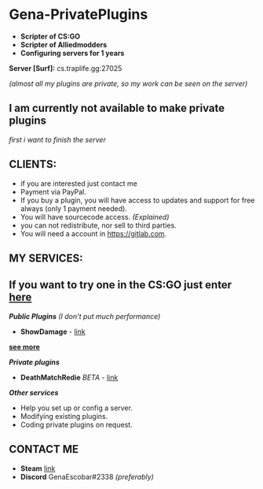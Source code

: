 # Gena-PrivatePlugins
* **Scripter of CS:GO**
* **Scripter of Alliedmodders**
* **Configuring servers for 1 years**

**Server [Surf]:** cs.traplife.gg:27025

*(almost all my plugins are private, so my work can be seen on the server)*


## I am currently not available to make private plugins
*first i want to finish the server*

## CLIENTS:
* if you are interested just contact me
* Payment via PayPal.
* If you buy a plugin, you will have access to updates and support for free always (only 1 payment needed).
* You will have sourcecode access. *(Explained)*
* you can not redistribute, nor sell to third parties.
* You will need a account in https://gitlab.com.

## MY SERVICES:
## **If you want to try one in the CS:GO just enter** [here](steam://connect/cs.traplife.gg:27025)

***Public Plugins*** *(I don't put much performance)*
* **ShowDamage** - [link](https://forums.alliedmods.net/showthread.php?t=337879)

**[see more](https://forums.alliedmods.net/search.php?searchid=38784931)**

***Private plugins***
* **DeathMatchRedie** *BETA* - [link](https://www.youtube.com/watch?v=v6Hr49PSz5Q)

***Other services***
* Help you set up or config a server.
* Modifying existing plugins.
* Coding private plugins on request.

## CONTACT ME
* **Steam** [link](https://steamcommunity.com/id/genaescobar)
* **Discord** GenaEscobar#2338
*(preferably)*
